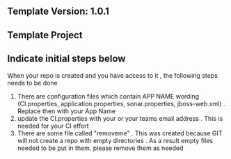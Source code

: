 ## Template Version: 1.0.1



## Template Project

## Indicate initial steps below

 When your repo is created and you have access to it , the following steps needs to be done 
 
 1. There are configuration files which contain APP NAME wording (CI.properties, application.properties, sonar.properties, jboss-web.xml) . Replace then with 
 your App Name 
 2. update the CI.properties with your or your teams email address . This is needed for your CI effort 
 6. There are some file called "removeme" . This was created because GIT will not create a repo with empty directories . 
 As a result empty files needed to be put in them. please remove them as needed 
 
 

